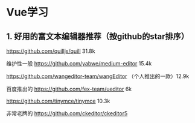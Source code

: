# Vue学习
## 1. 好用的富文本编辑器推荐（按github的star排序）

https://github.com/quilljs/quill 31.8k

维护性一般
https://github.com/yabwe/medium-editor 15.4k

https://github.com/wangeditor-team/wangEditor （个人推出的一款）12.9k

百度推出的
https://github.com/fex-team/ueditor 6k

https://github.com/tinymce/tinymce 10.3k

非常老牌的
https://github.com/ckeditor/ckeditor5
